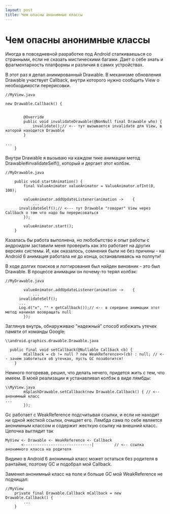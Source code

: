 ```yaml
---
layout: post
title: Чем опасны анонимные классы
---
```

# Чем опасны анонимные классы

Иногда в повседневной разработке под Android сталкиваешься со странными, если не сказать мистическими багами.
Дает о себе знать и фрагментарность платформы и различия в самих устройствах.

В этот раз я делал анимированный Drawable. В механизме обновления Drawable участвует Callback, внутри которого нужно сообщить
View о необходимости перерисовки.
```
//MyView.java

new Drawable.Callback() {
		
		
		@Override
		public void invalidateDrawable(@NonNull final Drawable who) {
			invalidate();// <-- тут вызывается invalidate для View, в которой находится Drawable
		}
		
...
	}
```

Внутри Drawable я вызываю на каждом тике анимации метод Drawable#invalidateSelf(), который и дергает этот колбэк.

```
//MyDrawable.java

	public void startAnimation() {
		final ValueAnimator valueAnimator = ValueAnimator.ofInt(0, 100);
    
		valueAnimator.addUpdateListener(animation ->	{
			...
      invalidateSelf();// <--- тут Drawable "говорит" View через Callback о том что надо бы перерисоваться
		});

		valueAnimator.start();
	}
```
Казалась бы работа выполнена, но любобытство и опыт работы с андроидом заставили меня проверить как это 
работает на других версиях системы. И, как оказалось, сомнения были не без причины - на Android 6 анимация
работала не до конца, останавливаясь на полпути!


В ходе долгих поисков и логгирования был найден виновник - это был Drawable. В процессе анимации он почему-то терял колбэк:

```
//MyDrawable.java

		valueAnimator.addUpdateListener(animation ->	{
			...
      invalidateSelf();
      ...
      Log.d("x", "" + getCallback());// <-- в середине анимации этот метод начинал возвращать null
		});
```

Заглянув внутрь, обнаруживаю "надежный" способ избежать утечек памяти от команды Google:
```
\\android.graphics.drawable.Drawable.java

  public final void setCallback(@Nullable Callback cb) {
        mCallback = cb != null ? new WeakReference<>(cb) : null; // <-- зачем заботиться об утечках, пусть GC позаботится!
    }
```

Немного погоревав, решил, что делать нечего, придется жить с тем, что имеем. В моей реализации я устанавливал колбэк в виде
лямбды:
```
\\MyView.java
		mSplashDrawable.setCallback(new Drawable.Callback() { // <-- анонимный класс
...
		});
```
Gc работает с WeakReference подсчитывая ссылки, и если не находит ни одной жесткой ссылки, очищает его. 
Лямбда сама по себе является анонимным классом и содержит жесткую ссылку на внешний класс. Цепочка выглядит так
```
MyView <- Drawable <- WeakReference <- Callback
       <------------------------------|         // <-- ссылка анонимного класса на родителя                      
```
Видимо в Android 6 анонимный класс может остаться без родителя в рантайме, поэтому GC и подобрал мой Callback.

Заменил анонимный класс на поле и больше GC мой WeakReference не подчищал:
```
//MyView
	private final Drawable.Callback mCallback = new Drawable.Callback() {
		...
    }
		
```
